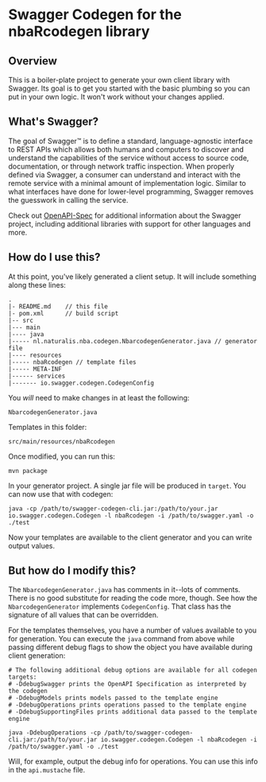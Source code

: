 # Swagger Codegen for the nbaRcodegen library

## Overview
This is a boiler-plate project to generate your own client library with Swagger. Its goal is
to get you started with the basic plumbing so you can put in your own logic. It won't work without
your changes applied.


## What's Swagger?
The goal of Swagger™ is to define a standard, language-agnostic interface to REST APIs which allows both humans and computers to discover and understand the capabilities of the service without access to source code, documentation, or through network traffic inspection. When properly defined via Swagger, a consumer can understand and interact with the remote service with a minimal amount of implementation logic. Similar to what interfaces have done for lower-level programming, Swagger removes the guesswork in calling the service.

Check out [OpenAPI-Spec](https://github.com/OAI/OpenAPI-Specification) for additional information about the Swagger project, including additional libraries with support for other languages and more. 


## How do I use this?
At this point, you've likely generated a client setup. It will include something along these lines:

```
.
|- README.md    // this file
|- pom.xml      // build script
|-- src
|--- main
|---- java
|----- nl.naturalis.nba.codegen.NbarcodegenGenerator.java // generator file
|---- resources
|----- nbaRcodegen // template files
|----- META-INF
|------ services
|------- io.swagger.codegen.CodegenConfig
```

You _will_ need to make changes in at least the following:

`NbarcodegenGenerator.java`

Templates in this folder:

`src/main/resources/nbaRcodegen`

Once modified, you can run this:

```
mvn package
```

In your generator project. A single jar file will be produced in `target`. You can now use that with codegen:

```
java -cp /path/to/swagger-codegen-cli.jar:/path/to/your.jar io.swagger.codegen.Codegen -l nbaRcodegen -i /path/to/swagger.yaml -o ./test
```

Now your templates are available to the client generator and you can write output values.


## But how do I modify this?
The `NbarcodegenGenerator.java` has comments in it--lots of comments. There is no good substitute
for reading the code more, though. See how the `NbarcodegenGenerator` implements `CodegenConfig`.
That class has the signature of all values that can be overridden.

For the templates themselves, you have a number of values available to you for generation.
You can execute the `java` command from above while passing different debug flags to show
the object you have available during client generation:

```
# The following additional debug options are available for all codegen targets:
# -DdebugSwagger prints the OpenAPI Specification as interpreted by the codegen
# -DdebugModels prints models passed to the template engine
# -DdebugOperations prints operations passed to the template engine
# -DdebugSupportingFiles prints additional data passed to the template engine

java -DdebugOperations -cp /path/to/swagger-codegen-cli.jar:/path/to/your.jar io.swagger.codegen.Codegen -l nbaRcodegen -i /path/to/swagger.yaml -o ./test
```

Will, for example, output the debug info for operations.  You can use this info
in the `api.mustache` file.